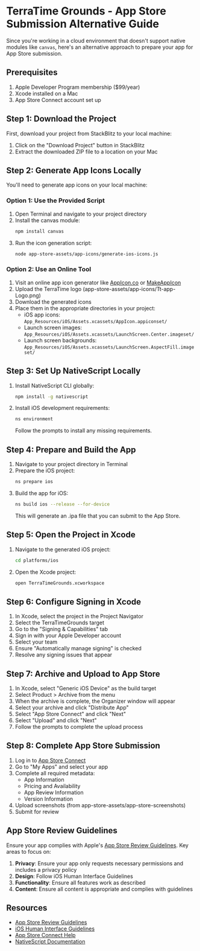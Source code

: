 # TerraTime Grounds - App Store Submission Alternative Guide

Since you're working in a cloud environment that doesn't support native modules like `canvas`, here's an alternative approach to prepare your app for App Store submission.

## Prerequisites

1. Apple Developer Program membership ($99/year)
2. Xcode installed on a Mac
3. App Store Connect account set up

## Step 1: Download the Project

First, download your project from StackBlitz to your local machine:

1. Click on the "Download Project" button in StackBlitz
2. Extract the downloaded ZIP file to a location on your Mac

## Step 2: Generate App Icons Locally

You'll need to generate app icons on your local machine:

### Option 1: Use the Provided Script

1. Open Terminal and navigate to your project directory
2. Install the canvas module:
   ```bash
   npm install canvas
   ```
3. Run the icon generation script:
   ```bash
   node app-store-assets/app-icons/generate-ios-icons.js
   ```

### Option 2: Use an Online Tool

1. Visit an online app icon generator like [AppIcon.co](https://appicon.co/) or [MakeAppIcon](https://makeappicon.com/)
2. Upload the TerraTime logo (app-store-assets/app-icons/Tt-app-Logo.png)
3. Download the generated icons
4. Place them in the appropriate directories in your project:
   - iOS app icons: `App_Resources/iOS/Assets.xcassets/AppIcon.appiconset/`
   - Launch screen images: `App_Resources/iOS/Assets.xcassets/LaunchScreen.Center.imageset/`
   - Launch screen backgrounds: `App_Resources/iOS/Assets.xcassets/LaunchScreen.AspectFill.imageset/`

## Step 3: Set Up NativeScript Locally

1. Install NativeScript CLI globally:
   ```bash
   npm install -g nativescript
   ```

2. Install iOS development requirements:
   ```bash
   ns environment
   ```
   Follow the prompts to install any missing requirements.

## Step 4: Prepare and Build the App

1. Navigate to your project directory in Terminal
2. Prepare the iOS project:
   ```bash
   ns prepare ios
   ```
3. Build the app for iOS:
   ```bash
   ns build ios --release --for-device
   ```
   This will generate an .ipa file that you can submit to the App Store.

## Step 5: Open the Project in Xcode

1. Navigate to the generated iOS project:
   ```bash
   cd platforms/ios
   ```
2. Open the Xcode project:
   ```bash
   open TerraTimeGrounds.xcworkspace
   ```

## Step 6: Configure Signing in Xcode

1. In Xcode, select the project in the Project Navigator
2. Select the TerraTimeGrounds target
3. Go to the "Signing & Capabilities" tab
4. Sign in with your Apple Developer account
5. Select your team
6. Ensure "Automatically manage signing" is checked
7. Resolve any signing issues that appear

## Step 7: Archive and Upload to App Store

1. In Xcode, select "Generic iOS Device" as the build target
2. Select Product > Archive from the menu
3. When the archive is complete, the Organizer window will appear
4. Select your archive and click "Distribute App"
5. Select "App Store Connect" and click "Next"
6. Select "Upload" and click "Next"
7. Follow the prompts to complete the upload process

## Step 8: Complete App Store Submission

1. Log in to [App Store Connect](https://appstoreconnect.apple.com/)
2. Go to "My Apps" and select your app
3. Complete all required metadata:
   - App Information
   - Pricing and Availability
   - App Review Information
   - Version Information
4. Upload screenshots (from app-store-assets/app-store-screenshots)
5. Submit for review

## App Store Review Guidelines

Ensure your app complies with Apple's [App Store Review Guidelines](https://developer.apple.com/app-store/review/guidelines/). Key areas to focus on:

1. **Privacy**: Ensure your app only requests necessary permissions and includes a privacy policy
2. **Design**: Follow iOS Human Interface Guidelines
3. **Functionality**: Ensure all features work as described
4. **Content**: Ensure all content is appropriate and complies with guidelines

## Resources

- [App Store Review Guidelines](https://developer.apple.com/app-store/review/guidelines/)
- [iOS Human Interface Guidelines](https://developer.apple.com/design/human-interface-guidelines/ios/overview/themes/)
- [App Store Connect Help](https://help.apple.com/app-store-connect/)
- [NativeScript Documentation](https://docs.nativescript.org/)